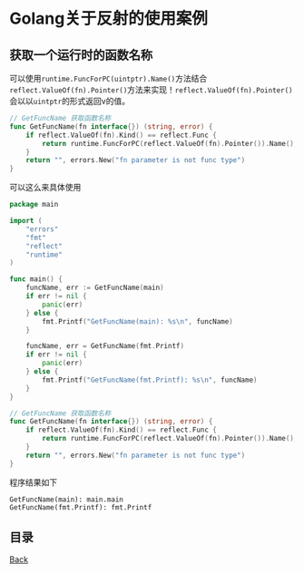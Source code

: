 # Golang关于反射的使用案例

## 获取一个运行时的函数名称

可以使用`runtime.FuncForPC(uintptr).Name()`方法结合`reflect.ValueOf(fn).Pointer()`方法来实现！`reflect.ValueOf(fn).Pointer()`会以以`uintptr`的形式返回v的值。

```go
// GetFuncName 获取函数名称
func GetFuncName(fn interface{}) (string, error) {
	if reflect.ValueOf(fn).Kind() == reflect.Func {
		return runtime.FuncForPC(reflect.ValueOf(fn).Pointer()).Name(), nil
	}
	return "", errors.New("fn parameter is not func type")
}
```

可以这么来具体使用

```go
package main

import (
	"errors"
	"fmt"
	"reflect"
	"runtime"
)

func main() {
	funcName, err := GetFuncName(main)
	if err != nil {
		panic(err)
	} else {
		fmt.Printf("GetFuncName(main): %s\n", funcName)
	}

	funcName, err = GetFuncName(fmt.Printf)
	if err != nil {
		panic(err)
	} else {
		fmt.Printf("GetFuncName(fmt.Printf): %s\n", funcName)
	}
}

// GetFuncName 获取函数名称
func GetFuncName(fn interface{}) (string, error) {
	if reflect.ValueOf(fn).Kind() == reflect.Func {
		return runtime.FuncForPC(reflect.ValueOf(fn).Pointer()).Name(), nil
	}
	return "", errors.New("fn parameter is not func type")
}
```

程序结果如下

```shell
GetFuncName(main): main.main
GetFuncName(fmt.Printf): fmt.Printf
```


## 目录
[Back](../../README.md)